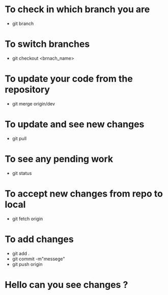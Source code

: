 # To check in which branch you are
  - git branch 
# To switch branches
  - git checkout <brnach_name> 
# To update your code from the repository 
  - git merge origin/dev
# To update and see new changes
  - git pull  
# To see any pending work
  - git status  
# To accept new changes from repo to local
  - git fetch origin 

# To add changes 
  - git add .
  - git commit -m"messege"
  - git push origin <branch>
# Hello can you see changes ? 
